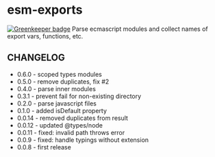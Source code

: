 # esm-exports

[![Greenkeeper badge](https://badges.greenkeeper.io/unlight/esm-exports.svg)](https://greenkeeper.io/)
Parse ecmascript modules and collect names of export vars, functions, etc.

## CHANGELOG
* 0.6.0 - scoped types modules
* 0.5.0 - remove duplicates, fix #2
* 0.4.0 - parse inner modules
* 0.3.1 - prevent fail for non-existing directory
* 0.2.0 - parse javascript files
* 0.1.0 - added isDefault property
* 0.0.14 - removed duplicates from result
* 0.0.12 - updated @types/node
* 0.0.11 - fixed: invalid path throws error
* 0.0.9 - fixed: handle typings without extension
* 0.0.8 - first release